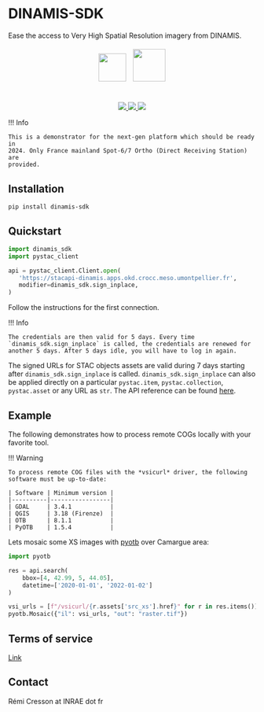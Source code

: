 # DINAMIS-SDK

Ease the access to Very High Spatial Resolution imagery from DINAMIS.


<div align="center">
<div id="qr" style="display:inline-block; margin: auto; align: center; vertical-align: middle; height:3cm;" >
<img src="https://upload.wikimedia.org/wikipedia/fr/thumb/2/2a/Logo-INRAE_Transparent.svg/2560px-Logo-INRAE_Transparent.svg.png" style="height:1.5cm; padding:5px">
<img src="https://theia.sedoo.fr/wp-content-theia/uploads/sites/6/2020/05/Logo_DINAMIS_300px.png" style="height:1.75cm; padding: 5px">
</div>
<br>
<a href="https://gitlab.irstea.fr/dinamis/dinamis-sdk/-/releases">
<img src="https://gitlab.irstea.fr/dinamis/dinamis-sdk/-/badges/release.svg">
</a>
<a href="https://gitlab.irstea.fr/dinamis/dinamis-sdk/-/commits/main">
<img src="https://gitlab.irstea.fr/dinamis/dinamis-sdk/badges/main/pipeline.svg">
</a>
<a href="LICENSE">
<img src="https://img.shields.io/badge/License-Apache%202.0-blue.svg">
</a>

</div>

!!! Info

    This is a demonstrator for the next-gen platform which should be ready in 
    2024. Only France mainland Spot-6/7 Ortho (Direct Receiving Station) are
    provided.

## Installation

```commandline
pip install dinamis-sdk
```

## Quickstart

```python
import dinamis_sdk
import pystac_client

api = pystac_client.Client.open(
   'https://stacapi-dinamis.apps.okd.crocc.meso.umontpellier.fr',
   modifier=dinamis_sdk.sign_inplace,
)
```

Follow the instructions for the first connection.

!!! Info

    The credentials are then valid for 5 days. Every time 
    `dinamis_sdk.sign_inplace` is called, the credentials are renewed for 
    another 5 days. After 5 days idle, you will have to log in again.

The signed URLs for STAC objects assets are valid during 7 days starting after 
`dinamis_sdk.sign_inplace` is called. `dinamis_sdk.sign_inplace` can also be 
applied directly on a particular `pystac.item`, `pystac.collection`,
`pystac.asset` or any URL as `str`.
The API reference can be found 
[here](https://s3-signing-dinamis.apps.okd.crocc.meso.umontpellier.fr/docs).

## Example

The following demonstrates how to process remote COGs locally with your 
favorite tool.

!!! Warning

    To process remote COG files with the *vsicurl* driver, the following 
    software must be up-to-date:

    | Software | Minimum version |
    |----------|-----------------|
    | GDAL     | 3.4.1           |
    | QGIS     | 3.18 (Firenze)  |
    | OTB      | 8.1.1           |
    | PyOTB    | 1.5.4           |

Lets mosaic some XS images with [pyotb](https://pypi.org/project/pyotb/) over 
Camargue area:

```python
import pyotb

res = api.search(
    bbox=[4, 42.99, 5, 44.05],
    datetime=['2020-01-01', '2022-01-02']
)

vsi_urls = [f"/vsicurl/{r.assets['src_xs'].href}" for r in res.items()]
pyotb.Mosaic({"il": vsi_urls, "out": "raster.tif"})
```

## Terms of service 

[Link](https://ids-dinamis.data-terra.org/web/guest/37)

## Contact

Rémi Cresson at INRAE dot fr
